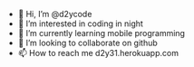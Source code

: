 - 👋 Hi, I’m @d2ycode
- 👀 I’m interested in coding in night
- 🌱 I’m currently learning mobile programming
- 💞️ I’m looking to collaborate on github
- 📫 How to reach me d2y31.herokuapp.com

<!---
d2ycode/d2ycode is a ✨ special ✨ repository because its `README.md` (this file) appears on your GitHub profile.
You can click the Preview link to take a look at your changes.
--->
